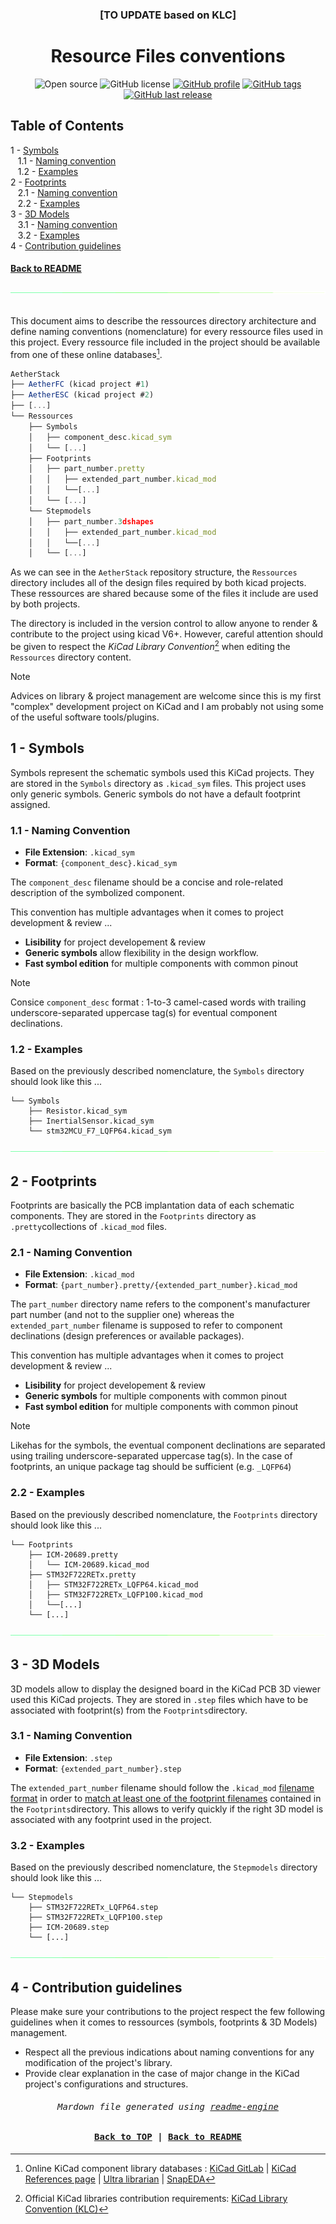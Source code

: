 <div align="center">

### [TO UPDATE based on KLC]
# Resource Files conventions

</div>

<div align="center">

![Open source](https://img.shields.io/badge/open-source-6894d4?logo=git&logoColor=6894d4)
![GitHub license](https://img.shields.io/github/license/Lpwlk/AetherStack?color=86c255 "Github repo license")
[![GitHub profile](https://img.shields.io/static/v1?label=Lpwlk&message=profile&color=6894d4&logo=github)](https://github.com/Lpwlk "Go to GitHub profile page")
[![GitHub tags](https://img.shields.io/github/v/tag/Lpwlk/AetherStack?color=6894d4)](https://github.com/Lpwlk/AetherStack/tags "Go to GitHub repo tags")
[![GitHub last release](https://img.shields.io/github/release-date/Lpwlk/AetherStack?color=6894d4?label=Release)](https://github.com/Lpwlk/AetherStack "Go to GitHub repo")

</div>

## Table of Contents

1 - [Symbols](#1---symbols)  
&nbsp;&nbsp;&nbsp;1.1 - [Naming convention](#11---naming-convention)  
&nbsp;&nbsp;&nbsp;1.2 - [Examples](#12---examples)  
2 - [Footprints](#2---footprints)  
&nbsp;&nbsp;&nbsp;2.1 - [Naming convention](#21---naming-convention)  
&nbsp;&nbsp;&nbsp;2.2 - [Examples](#22---examples)  
3 - [3D Models](#3---3d-models)  
&nbsp;&nbsp;&nbsp;3.1 - [Naming convention](#31---naming-convention)  
&nbsp;&nbsp;&nbsp;3.2 - [Examples](#32---examples)  
4 - [Contribution guidelines](#4---contribution-guidelines)

#### [Back to README](../README.md)

<div align="center">
<img src="https://github.com/Lpwlk/Lpwlk/blob/main/assets/pulsing-bar.gif?raw=true">
&nbsp;
</div>

This document aims to describe the ressources directory architecture and define naming conventions (nomenclature) for every ressource files used in this project. Every ressource file included in the project should be available from one of these online databases[^1].

```js
AetherStack
├── AetherFC (kicad project #1)
├── AetherESC (kicad project #2)
├── [...]
└── Ressources
    ├── Symbols
    │   ├── component_desc.kicad_sym
    │   └── [...]
    ├── Footprints
    │   ├── part_number.pretty
    │   │   ├── extended_part_number.kicad_mod
    │   │   └──[...]
    │   └── [...]
    └── Stepmodels
    │   ├── part_number.3dshapes
    │   │   ├── extended_part_number.kicad_mod
    │   │   └──[...]
    │   └── [...]
```

As we can see in the `AetherStack` repository structure, the `Ressources` directory includes all of the design files required by both kicad projects. These ressources are shared because some of the files it include are used by both projects. 

The directory is included in the version control to allow anyone to render & contribute to the project using kicad V6+. However, careful attention should be given to respect the *KiCad Library Convention*[^2] when editing the `Ressources` directory content.

> [!NOTE]
Advices on library & project management are welcome since this is my first "complex" development project on KiCad and I am probably not using some of the useful software tools/plugins.

## 1 - Symbols

Symbols represent the schematic symbols used this KiCad projects. They are stored in the `Symbols` directory as `.kicad_sym` files. This project uses only generic symbols. Generic symbols do not have a default footprint assigned.

### 1.1 - Naming Convention

- **File Extension**: `.kicad_sym`
- **Format**: `{component_desc}.kicad_sym`

The `component_desc` filename should be a concise and role-related description of the symbolized component.

This convention has multiple advantages when it comes to project development & review ...

 - **Lisibility** for project developement & review
 - **Generic symbols** allow flexibility in the design workflow. 
 - **Fast symbol edition** for multiple components with common pinout

> [!NOTE] 
Consice `component_desc` format : 1-to-3 camel-cased words with trailing underscore-separated uppercase tag(s) for eventual component declinations.

### 1.2 - Examples

Based on the previously described nomenclature, the `Symbols` directory should look like this ...

```
└── Symbols
    ├── Resistor.kicad_sym
    ├── InertialSensor.kicad_sym
    └── stm32MCU_F7_LQFP64.kicad_sym
```

<div align="center">
    <img src="https://github.com/Lpwlk/Lpwlk/blob/main/assets/pulsing-bar.gif?raw=true">
</div>

## 2 - Footprints

Footprints are basically the PCB implantation data of each schematic components. They are stored in the `Footprints` directory as `.pretty`collections of `.kicad_mod` files. 

### 2.1 - Naming Convention

 - **File Extension**: `.kicad_mod`
 - **Format**: `{part_number}.pretty/{extended_part_number}.kicad_mod`

The `part_number` directory name refers to the component's manufacturer part number (and not to the supplier one) whereas the `extended_part_number` filename is supposed to refer to component declinations (design preferences or available packages). 

This convention has multiple advantages when it comes to project development & review ...

 - **Lisibility** for project developement & review
 - **Generic symbols** for multiple components with common pinout
 - **Fast symbol edition** for multiple components with common pinout

> [!NOTE] 
Likehas for the symbols, the eventual component declinations are separated using trailing underscore-separated uppercase tag(s). In the case of footprints, an unique package tag should be sufficient (e.g. `_LQFP64`)

### 2.2 - Examples

Based on the previously described nomenclature, the `Footprints` directory should look like this ...

```
└── Footprints
    ├── ICM-20689.pretty
    │   └── ICM-20689.kicad_mod
    ├── STM32F722RETx.pretty
    │   ├── STM32F722RETx_LQFP64.kicad_mod
    │   ├── STM32F722RETx_LQFP100.kicad_mod
    │   └──[...]
    └── [...]
```

<div align="center">
    <img src="https://github.com/Lpwlk/Lpwlk/blob/main/assets/pulsing-bar.gif?raw=true">
</div>

## 3 - 3D Models

3D models allow to display the designed board in the KiCad PCB 3D viewer used this KiCad projects. They are stored in `.step` files which have to be associated with footprint(s) from the `Footprints`directory.

### 3.1 - Naming Convention

- **File Extension**: `.step`
- **Format**: `{extended_part_number}.step`

The `extended_part_number` filename should follow the `.kicad_mod` [filename format](#21---naming-convention) 
 in order to  <u>match at least one of the footprint filenames</u> contained in the `Footprints`directory. This allows to verify quickly if the right 3D  model is associated with any footprint used in the project.

### 3.2 - Examples

Based on the previously described nomenclature, the `Stepmodels` directory should look like this ...

```
└── Stepmodels
    ├── STM32F722RETx_LQFP64.step
    ├── STM32F722RETx_LQFP100.step
    ├── ICM-20689.step
    └── [...]
```

<div align="center">
    <img src="https://github.com/Lpwlk/Lpwlk/blob/main/assets/pulsing-bar.gif?raw=true">
</div>

## 4 - Contribution guidelines

Please make sure your contributions to the project respect the few following guidelines when it comes to ressources (symbols, footprints & 3D Models) management.

 - Respect all the previous indications about naming conventions for any modification of the project's library.
 - Provide clear explanation in the case of major change in the KiCad project's configurations and structures.


<div align="center">

<samp>

###### Mardown file generated using <a href ="https://github.com/Lpwlk/ReadmeEngine">readme-engine</a>

####  [Back to TOP](#table-of-contents) | [Back to README](../README.md)
</samp>

</div>

[^1]: Online KiCad component library databases : [KiCad GitLab](https://gitlab.com/kicad/libraries) | [KiCad References page](https://www.kicad.org/libraries/third_party/) | [Ultra librarian](https://www.ultralibrarian.com/) | [SnapEDA](https://www.snapeda.com/home/)

[^2]: Official KiCad libraries contribution requirements: [KiCad Library Convention (KLC)](https://klc.kicad.org/)

